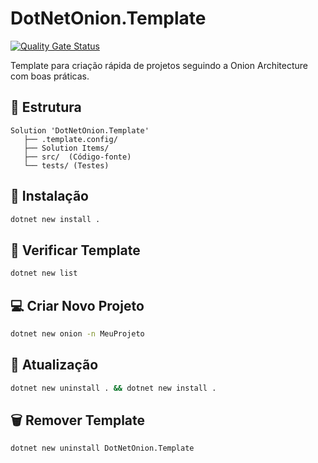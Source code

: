 # DotNetOnion.Template

[![Quality Gate Status](https://sonarcloud.io/api/project_badges/measure?project=josenerydev_DotNetOnion.Template&metric=alert_status)](https://sonarcloud.io/summary/new_code?id=josenerydev_DotNetOnion.Template)

Template para criação rápida de projetos seguindo a Onion Architecture com boas práticas.

## 📁 Estrutura

```
Solution 'DotNetOnion.Template'
   ├── .template.config/
   ├── Solution Items/
   ├── src/  (Código-fonte)
   └── tests/ (Testes)
```

## 🚀 Instalação

```sh
dotnet new install .
```

## 📝 Verificar Template

```sh
dotnet new list
```

## 💻 Criar Novo Projeto

```sh
dotnet new onion -n MeuProjeto
```

## 🔄 Atualização

```sh
dotnet new uninstall . && dotnet new install .
```

## 🗑️ Remover Template

```sh
dotnet new uninstall DotNetOnion.Template
```
